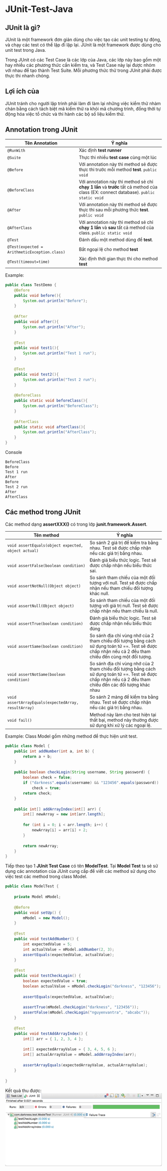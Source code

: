 # JUnit-Test-Java

## JUnit là gì?
JUnit là một framework đơn giản dùng cho việc tạo các unit testing tự động, và chạy các test có thể lặp đi lặp lại. JUnit là một framework được dùng cho unit test trong Java.

Trong JUnit có các Test Case là các lớp của Java, các lớp này bao gồm một hay nhiều các phương thức cần kiểm tra, và Test Case này lại được nhóm với nhau để tạo thành Test Suite. Mỗi phương thức thử trong JUnit phải được thực thi nhanh chóng.

## Lợi ích của 
JUnit tránh cho người lập trình phải làm đi làm lại những việc kiểm thử nhàm chán bằng cách tách biệt mã kiểm thử ra khỏi mã chương trình, đồng thời tự động hóa việc tổ chức và thi hành các bộ số liệu kiểm thử.

## Annotation trong JUnit
Tên Annotation | Ý nghĩa
------------ | -------------
```@RunWith``` | Xác định **test runner**
```@Suite``` | Thực thi nhiều **test case** cùng một lúc
```@Before``` | Với annotation này thì method sẻ được thực thi trước mỗi method **test**. ```public void```
```@BeforeClass``` | Với annotation này thì method sẻ chỉ **chạy 1 lần** và **trước** tất cả method của class (EX: connect database). ```public static void```
```@After``` | Với annotation này thì method sẽ được thực thi sau mỗi phương thức **test**. ```public void```
```@AfterClass``` | Với annotation này thì method sẻ chỉ **chạy 1 lần** và **sau** tất cả method của class. ```public static void```
```@Test``` | Đánh dấu một method dùng để **test**.
```@Test(expected = ArithmeticException.class)``` | Bắt ngoại lệ cho method **test**
```@Test(timeout=time)``` | Xác định thời gian thực thi cho method **test**

Example:
```java
public class TestDemo {
	@Before
	public void before(){
		System.out.println("Before");
	}
	
	@After
	public void after(){
		System.out.println("After");
	}
	
	@Test
	public void test1(){
		System.out.println("Test 1 run");
	}
	
	@Test
	public void test2(){
		System.out.println("Test 2 run");
	}
	
	@BeforeClass
	public static void beforeClass(){
		System.out.println("BeforeClass");
	}
	
	@AfterClass
	public static void afterClass(){
		System.out.println("AfterClass");
	}
}

```

Console
```
BeforeClass
Before
Test 1 run
After
Before
Test 2 run
After
AfterClass
```


## Các method trong JUnit
Các method dạng **assertXXX()** có trong lớp **junit.framework.Assert**.

Tên method | Ý nghĩa
------------ | -------------
```void assertEquals(object expected, object actual)``` | So sánh 2 giá trị để kiểm tra bằng nhau. Test sẽ được chấp nhận nếu các giá trị bằng nhau.
```void assertFalse(boolean condition)``` | Đánh giá biểu thức logic. Test sẽ được chấp nhận nếu biểu thức sai.
```void assertNotNull(Object object)``` | So sánh tham chiếu của một đối tượng với null. Test sẽ được chấp nhận nếu tham chiếu đối tượng khác null.
```void assertNull(Object object)``` | So sánh tham chiếu của một đối tượng với giá trị null. Test sẽ được chấp nhận nếu tham chiếu là null.
```void assertTrue(boolean condition)``` | Đánh giá biểu thức logic. Test sẽ được chấp nhận nếu biểu thức đúng
```void assertSame(boolean condition)``` | So sánh địa chỉ vùng nhớ của 2 tham chiếu đối tượng bằng cách sử dụng toán tử ==. Test sẽ được chấp nhận nếu cả 2 đều tham chiếu đến cùng một đối tượng.
```void assertNotSame(boolean condition)``` | So sánh địa chỉ vùng nhớ của 2 tham chiếu đối tượng bằng cách sử dụng toán tử ==. Test sẽ được chấp nhận nếu cả 2 đều tham chiếu đến các đối tượng khác nhau
```void assertArrayEquals(expectedArray, resultArray)``` | So sánh 2 mảng để kiểm tra bằng nhau. Test sẽ được chấp nhận nếu các giá trị bằng nhau.
```void fail()``` | Method này làm cho test hiện tại thất bại, method này thường được sử dụng khi xử lý các ngoại lệ.

Example:
Class Model gồm những method để thực hiện unit test.
```java
public class Model {
	public int addNumber(int a, int b) {
		return a + b;
	}

	public boolean checkLogin(String username, String password) {
		boolean check = false;
		if ("darkness".equals(username) && "123456".equals(password))
			check = true;
		return check;
	}

	public int[] addArrayIndex(int[] arr) {
		int[] newArray = new int[arr.length];

		for (int i = 0; i < arr.length; i++) {
			newArray[i] = arr[i] + 2;
		}

		return newArray;
	}
}
```

Tiếp theo tạo 1 **JUnit Test Case** có tên **ModelTest**. Tại **Model Test** ta sẻ sử dụng các annotation của JUnit cung cấp để viết các method sử dụng cho việc test các method trong class Model.

```java
public class ModelTest {

	private Model mModel;

	@Before
	public void setUp() {
		mModel = new Model();
	}

	@Test
	public void testAddNumber() {
		int expectedValue = 5;
		int actualValue = mModel.addNumber(2, 3);
		assertEquals(expectedValue, actualValue);
	}

	@Test
	public void testCheckLogin() {
		boolean expectedValue = true;
		boolean actualValue = mModel.checkLogin("darkness", "123456");

		assertEquals(expectedValue, actualValue);

		assertTrue(mModel.checkLogin("darkness", "123456"));
		assertFalse(mModel.checkLogin("nguyenvantra", "abcabc"));
	}

	@Test
	public void testAddArrayIndex() {
		int[] arr = { 1, 2, 3, 4 };

		int[] expectedArrayValue = { 3, 4, 5, 6 };
		int[] actualArrayValue = mModel.addArrayIndex(arr);

		assertArrayEquals(expectedArrayValue, actualArrayValue);
	}

}
```

Kết quả thu được:
<img src="image/imgtest.png"/>








